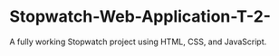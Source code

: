 # Stopwatch-Web-Application-T-2-
 A fully working Stopwatch project using HTML, CSS, and JavaScript.
